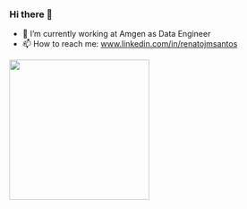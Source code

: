 ### Hi there 👋

<!--
**renatojmsantos/renatojmsantos** is a ✨ _special_ ✨ repository because its `README.md` (this file) appears on your GitHub profile.

Here are some ideas to get you started:

- 🔭 I’m currently working on ...
- 🌱 I’m currently learning ...
- 👯 I’m looking to collaborate on ...
- 🤔 I’m looking for help with ...
- 💬 Ask me about ...
- 📫 How to reach me: ...
- 😄 Pronouns: ...
- ⚡ Fun fact: ...

📫 How to reach me: renatojmsantos@gmail.com
-->
- 🔭 I’m currently working at Amgen as Data Engineer
- 📫 How to reach me: www.linkedin.com/in/renatojmsantos

 <div>
  <a href="https://github.com/renatojmsantos">
  <!--
  <img height="185em" src="https://github-readme-stats.vercel.app/api?username=renatojmsantos&show_icons=true&theme=algolia&include_all_commits=true&count_private=true"/>
 -->
   
  <img height="250px" src="https://github-readme-stats.vercel.app/api/top-langs/?username=renatojmsantos&layout=compact&langs_count=9&theme=algolia"/>
 
</div>

